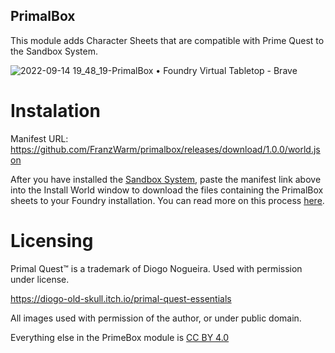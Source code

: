 ## PrimalBox
This module adds Character Sheets that are compatible with Prime Quest to the Sandbox System.

![2022-09-14 19_48_19-PrimalBox • Foundry Virtual Tabletop - Brave](https://user-images.githubusercontent.com/80177177/190276671-3e945d6e-ddab-4374-9c5e-186b4af27a32.png)

# Instalation

Manifest URL: https://github.com/FranzWarm/primalbox/releases/download/1.0.0/world.json

After you have installed the <a href="https://foundryvtt.com/packages/sandbox/">Sandbox System</a>, paste the manifest link above into the Install World window to download the files containing the PrimalBox sheets to your Foundry installation. You can read more on this process <a href="https://foundryvtt.com/article/modules/">here</a>.


# Licensing
Primal Quest™ is a trademark of Diogo Nogueira. Used with permission under license.

https://diogo-old-skull.itch.io/primal-quest-essentials

All images used with permission of the author, or under public domain.

Everything else in the PrimeBox module is <a href="https://creativecommons.org/licenses/by/4.0/">CC BY 4.0</a>
